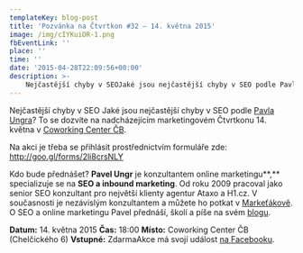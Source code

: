 ```yaml
---
templateKey: blog-post
title: 'Pozvánka na Čtvrtkon #32 – 14. května 2015'
image: /img/cIYKuiOR-1.png
fbEventLink: ''
place: ''
time: ''
date: '2015-04-28T22:09:56+00:00'
description: >-
    Nejčastější chyby v SEOJaké jsou nejčastější chyby v SEO podle Pavla Ungra? To se dozvíte na nadcházejícím marketingovém Čtvrtkonu 14. května v Coworking Center ČB.Na akci je třeba se...
---
```

[](http://ctvrtkon.cz/wp-content/uploads/cIYKuiOR-1.png)

Nejčastější chyby v SEO Jaké jsou nejčastější chyby v SEO podle [Pavla Ungra](http://www.pavelungr.cz/)? To se dozvíte na nadcházejícím marketingovém Čtvrtkonu 14. května v [Coworking Center ČB](http://www.coworkingcb.cz/kontakty/).

Na akci je třeba se přihlásit prostřednictvím formuláře zde: <http://goo.gl/forms/2li8crsNLY>

Kdo bude přednášet? **Pavel Ungr** je konzultantem online marketingu**,** specializuje se na **SEO a inbound marketing**. Od roku 2009 pracoval jako senior SEO konzultant pro největší klienty agentur Ataxo a H1.cz. V současnosti je nezávislým konzultantem a můžete ho potkat v [Markeťákově](http://www.marketakov.cz/). O SEO a online marketingu Pavel přednáší, školí a píše na svém [blogu](http://blog.bloxxter.cz/).

**Datum:** 14. května 2015 **Čas:** 18:00 **Místo:** Coworking Center ČB (Chelčického 6) **Vstupné:** ZdarmaAkce má svojí událost [na Facebooku](https://www.facebook.com/events/988343191183659/ "UX Čtvrtkon"). 